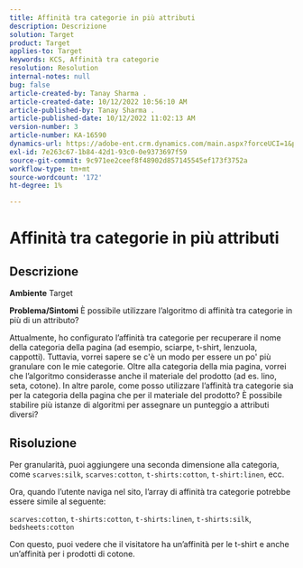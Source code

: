```yaml
---
title: Affinità tra categorie in più attributi
description: Descrizione
solution: Target
product: Target
applies-to: Target
keywords: KCS, Affinità tra categorie
resolution: Resolution
internal-notes: null
bug: false
article-created-by: Tanay Sharma .
article-created-date: 10/12/2022 10:56:10 AM
article-published-by: Tanay Sharma .
article-published-date: 10/12/2022 11:02:13 AM
version-number: 3
article-number: KA-16590
dynamics-url: https://adobe-ent.crm.dynamics.com/main.aspx?forceUCI=1&pagetype=entityrecord&etn=knowledgearticle&id=3df49f79-1c4a-ed11-bba2-0022480868ff
exl-id: 7e263c67-1b84-42d1-93c0-0e9373697f59
source-git-commit: 9c971ee2ceef8f48902d857145545ef173f3752a
workflow-type: tm+mt
source-wordcount: '172'
ht-degree: 1%

---
```


# Affinità tra categorie in più attributi

## Descrizione

<b>Ambiente</b>
Target


<b>Problema/Sintomi</b>
È possibile utilizzare l’algoritmo di affinità tra categorie in più di un attributo?

Attualmente, ho configurato l’affinità tra categorie per recuperare il nome della categoria della pagina (ad esempio, sciarpe, t-shirt, lenzuola, cappotti). Tuttavia, vorrei sapere se c&#39;è un modo per essere un po&#39; più granulare con le mie categorie. Oltre alla categoria della mia pagina, vorrei che l’algoritmo considerasse anche il materiale del prodotto (ad es. lino, seta, cotone). In altre parole, come posso utilizzare l’affinità tra categorie sia per la categoria della pagina che per il materiale del prodotto? È possibile stabilire più istanze di algoritmi per assegnare un punteggio a attributi diversi?


## Risoluzione


Per granularità, puoi aggiungere una seconda dimensione alla categoria, come `scarves:silk`, `scarves:cotton`, `t-shirts:cotton`, `t-shirt:linen`, ecc.

Ora, quando l’utente naviga nel sito, l’array di affinità tra categorie potrebbe essere simile al seguente:

`scarves:cotton`, `t-shirts:cotton`, `t-shirts:linen`, `t-shirts:silk`, `bedsheets:cotton`

Con questo, puoi vedere che il visitatore ha un’affinità per le t-shirt e anche un’affinità per i prodotti di cotone.
